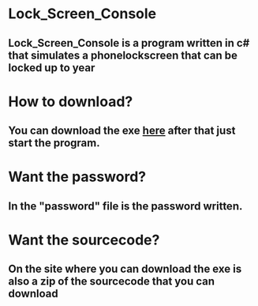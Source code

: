# Lock_Screen_Console
## Lock_Screen_Console is a program written in c# that simulates a phonelockscreen that can be locked up to year


# How to download?

## You can download the exe [here](https://github.com/HerrSchmieroel/Lock_Screen_Console/releases/tag/exe) after that just start the program.

# Want the password?

## In the "password" file is the password written.

# Want the sourcecode?

## On the site where you can download the exe is also a zip of the sourcecode that you can download